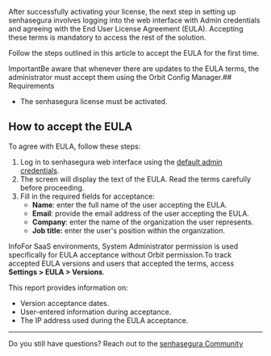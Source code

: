 After successfully activating your license, the next step in setting up senhasegura involves logging into the web interface with Admin credentials and agreeing with the End User License Agreement (EULA). Accepting these terms is mandatory to access the rest of the solution. 

Follow the steps outlined in this article to accept the EULA for the first time.

ImportantBe aware that whenever there are updates to the EULA terms, the administrator must accept them using the Orbit Config Manager.## Requirements

* The senhasegura license must be activated.

## How to accept the EULA

To agree with EULA, follow these steps:

1. Log in to senhasegura web interface using the [default admin credentials](/v3-32/docs/installation-admin-users).
2. The screen will display the text of the EULA. Read the terms carefully before proceeding.
3. Fill in the required fields for acceptance:
	* **Name**: enter the full name of the user accepting the EULA.
	* **Email**: provide the email address of the user accepting the EULA.
	* **Company**: enter the name of the organization the user represents.
	* **Job title:** enter the user's position within the organization.

InfoFor SaaS environments, System Administrator permission is used specifically for EULA acceptance without Orbit permission.To track accepted EULA versions and users that accepted the terms, access **Settings \> EULA \> Versions**.

This report provides information on:

* Version acceptance dates.
* User\-entered information during acceptance.
* The IP address used during the EULA acceptance.



---

Do you still have questions? Reach out to the [senhasegura Community](https://community.senhasegura.io/)

  


